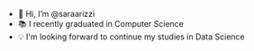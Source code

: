 - 👋 Hi, I’m @saraarizzi
- 📚 I recently graduated in Computer Science
- 💡 I'm looking forward to continue my studies in Data Science
